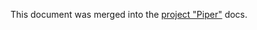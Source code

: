 This document was merged into the [project "Piper"](https://sap.github.io/jenkins-library/pipelines/cloud-sdk/shared-config-between-projects/) docs.

